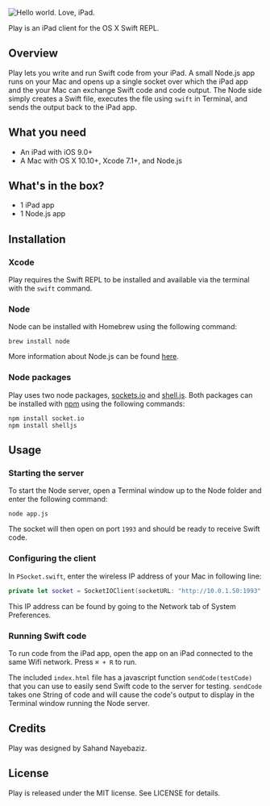 ![Hello world. Love, iPad.](http://dropbox.com/s/0z2hgfx4po1cegx/hello-world-love-ipad.png?dl=1)

Play is an iPad client for the OS X Swift REPL.

## Overview

Play lets you write and run Swift code from your iPad. A small Node.js app runs on your Mac and opens up a single socket over which the iPad app and the your Mac can exchange Swift code and code output. The Node side simply creates a Swift file, executes the file using `swift` in Terminal, and sends the output back to the iPad app.

## What you need

- An iPad with iOS 9.0+
- A Mac with OS X 10.10+, Xcode 7.1+, and Node.js

## What's in the box?

- 1 iPad app
- 1 Node.js app

## Installation

### Xcode

Play requires the Swift REPL to be installed and available via the terminal with the `swift` command.

### Node

Node can be installed with Homebrew using the following command:
```
brew install node
```
More information about Node.js can be found [here](https://nodejs.org/en/).

### Node packages

Play uses two node packages, [sockets.io](https://github.com/socketio/socket.io) and [shell.js](https://github.com/shelljs/shelljs). Both packages can be installed with [npm](https://www.npmjs.com) using the following commands:
```
npm install socket.io
npm install shelljs
```

## Usage

### Starting the server

To start the Node server, open a Terminal window up to the Node folder and enter the following command:
```
node app.js
```

The socket will then open on port `1993` and should be ready to receive Swift code.

### Configuring the client

In `PSocket.swift`, enter the wireless IP address of your Mac in following line:

```swift
private let socket = SocketIOClient(socketURL: "http://10.0.1.50:1993", options: [])
```

This IP address can be found by going to the Network tab of System Preferences.

### Running Swift code

To run code from the iPad app, open the app on an iPad connected to the same Wifi network. Press `⌘ + R` to run.

The included `index.html` file has a javascript function `sendCode(testCode)` that you can use to easily send Swift code to the server for testing. `sendCode` takes one String of code and will cause the code's output to display in the Terminal window running the Node server. 

## Credits

Play was designed by Sahand Nayebaziz.

## License

Play is released under the MIT license. See LICENSE for details.



